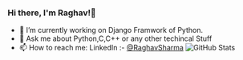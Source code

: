 ### Hi there, I'm Raghav!👋

- 🔭 I’m currently working on Django Framwork of Python.
- 💬 Ask me about Python,C,C++ or any other techincal Stuff
- 📫 How to reach me:  LinkedIn :-  [@RaghavSharma](https://www.linkedin.com/in/raghav-sharma-471336170/)
 ![GitHub Stats](https://github-readme-stats.vercel.app/api?username=Raghav324&theme=dark)
